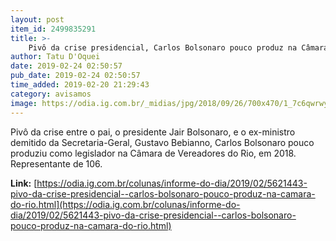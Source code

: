 ```yaml
---
layout: post
item_id: 2499835291
title: >-
    Pivô da crise presidencial, Carlos Bolsonaro pouco produz na Câmara do Rio
author: Tatu D'Oquei
date: 2019-02-24 02:50:57
pub_date: 2019-02-24 02:50:57
time_added: 2019-02-20 21:29:43
category: avisamos
image: https://odia.ig.com.br/_midias/jpg/2018/09/26/700x470/1_7c6qwrwy_400x400-8119180.jpg
---
```


Pivô da crise entre o pai, o presidente Jair Bolsonaro, e o ex-ministro demitido da Secretaria-Geral, Gustavo Bebianno, Carlos Bolsonaro pouco produziu como legislador na Câmara de Vereadores do Rio, em 2018. Representante de 106.

**Link:** [https://odia.ig.com.br/colunas/informe-do-dia/2019/02/5621443-pivo-da-crise-presidencial--carlos-bolsonaro-pouco-produz-na-camara-do-rio.html](https://odia.ig.com.br/colunas/informe-do-dia/2019/02/5621443-pivo-da-crise-presidencial--carlos-bolsonaro-pouco-produz-na-camara-do-rio.html)

